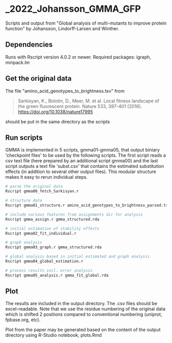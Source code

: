 # _2022_Johansson_GMMA_GFP
Scripts and output from "Global analysis of multi-mutants to improve protein function" by Johansson, Lindorff-Larsen and Winther.

Dependencies
------------
Runs with Rscript version 4.0.2 or newer.
Required packages: igraph, minpack.lm

Get the original data
---------------------
The file "amino_acid_genotypes_to_brightness.tsv" from
> Sarkisyan, K., Bolotin, D., Meer, M. et al. Local fitness landscape of the green fluorescent protein.
> Nature 533, 397–401 (2016). https://doi.org/10.1038/nature17995

should be put in the same directory as the scripts

Run scripts
-----------
GMMA is implemented in 5 scripts, gmma01-gmma05, that output biniary 'checkpoint files' to be used by the following scripts. The first script reads a csv text file (here prepared by an additional script gmma00) and the last script outputs a text file 'subst.csv' that contains the estimated substitution effects (in addition to several other output files). This modular structure makes it easy to rerun individual steps.

```bash
# parse the original data
Rscript gmma00_fetch_Sarkisyan.r

# structure data
Rscript gmma01_structure.r amino_acid_genotypes_to_brightness_parsed.tsv

# include various features from assignments dir for analysis
Rscript gmma_assign.r gmma_structured.rda

# initial estimation of stability effects
Rscript gmma02_fit_individual.r

# graph analysis
Rscript gmma03_graph.r gmma_structured.rda

# global analysis based in initial estimated and graph analysis
Rscript gmma04_global_estimation.r

# process results incl. error analysis
Rscript gmma05_analysis.r gmma_fit_global.rda
```
Plot
----
The results are included in the output directory. The .csv files should be excel-readable. Note that we
use the residue numbering of the original data which is shifted 2 positions compared to conventional
numbering (uniprot, fpbase.org, etc).

Plot from the paper may be generated based on the content of the output directory using R-Studio
notebook, plots.Rmd


